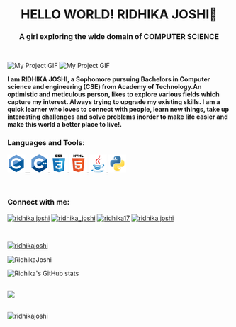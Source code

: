 <h1 align="center">HELLO WORLD! RIDHIKA JOSHI👋</h1>
<h3 align="center">A girl exploring the wide domain of COMPUTER SCIENCE</h3>

<br>
<p><img src="https://media.giphy.com/media/L1R1tvI9svkIWwpVYr/giphy.gif" alt="My Project GIF" width="600" height="400">
<img src="https://media.giphy.com/media/VTtANKl0beDFQRLDTh/giphy.gif" alt="My Project GIF" width="400" height="400"></p>


<p><b>I am RIDHIKA JOSHI, a Sophomore pursuing Bachelors in Computer science and engineering (CSE) from Academy of Technology.An optimistic and meticulous person, likes to explore various fields which capture my interest. Always trying to upgrade my existing skills. I am a quick learner who loves to connect with people, learn new things, take up interesting challenges and solve problems inorder to make life easier and make this world a better place to live!. </p>
</b>


<h3 align="left">Languages and Tools:</h3>
<p align="left">  <a href="https://www.cprogramming.com/" target= "_blank"> <img src="https://raw.githubusercontent.com/devicons/devicon/master/icons/c/c-original.svg" alt="c" width="40" height="40"/> &nbsp </a>  <a href="https://www.w3schools.com/cpp/" target="_blank"> <img src="https://raw.githubusercontent.com/devicons/devicon/master/icons/cplusplus/cplusplus-original.svg" alt="cplusplus" width="40" height="40"/> </a> <a href="https://www.w3schools.com/css/" target="_blank"> <img src="https://raw.githubusercontent.com/devicons/devicon/master/icons/css3/css3-original-wordmark.svg" alt="css3" width="40" height="40"/>  </a>  </a> <a href="https://www.w3.org/html/" target="_blank"> <img src="https://raw.githubusercontent.com/devicons/devicon/master/icons/html5/html5-original-wordmark.svg" alt="html5" width="40" height="40"/> </a> <a href="https://www.java.com" target="_blank"> <img src="https://raw.githubusercontent.com/devicons/devicon/master/icons/java/java-original.svg" alt="java" width="40" height="40"/> </a><a href="https://www.python.org" target="_blank"> <img src="https://raw.githubusercontent.com/devicons/devicon/master/icons/python/python-original.svg" alt="python" width="40" height="40"/> </a> </p>
<br>

<h3 align="left">Connect with me:</h3>
<p align="left">
<a href="https://www.linkedin.com/in/ridhika-joshi-069164221/" target="blank"><img align="center" src="https://raw.githubusercontent.com/rahuldkjain/github-profile-readme-generator/master/src/images/icons/Social/linked-in-alt.svg" alt="ridhika joshi" height="30" width="40" /></a>
<a href="https://leetcode.com/RIDHIKA_JOSHI/" target="blank"><img align="center" src="https://raw.githubusercontent.com/rahuldkjain/github-profile-readme-generator/master/src/images/icons/Social/leet-code.svg" alt="ridhika_joshi" height="30" width="40" /></a>
<a href="https://codeforces.com/profile/ridhika17" target="blank"><img align="center" src="https://raw.githubusercontent.com/rahuldkjain/github-profile-readme-generator/master/src/images/icons/Social/codeforces.svg" alt="ridhika17" height="30" width="40" /></a>
<a href="https://twitter.com/ridhika_joshi" target="blank"><img align="center" src="https://raw.githubusercontent.com/rahuldkjain/github-profile-readme-generator/master/src/images/icons/Social/twitter.svg" alt="ridhika joshi" height="30" width="40" /></a>
</p>

<br>

<p align="left"> <a href="https://github.com/ryo-ma/github-profile-trophy"><img src="https://github-profile-trophy.vercel.app/?username=ridhikajoshi" alt="ridhikajoshi" /></a> </p>


<p><img align="center" src="https://github-readme-stats.vercel.app/api/top-langs?username=RidhikaJoshi&show_icons=true&locale=en&layout=compact" alt="RidhikaJoshi" /></p>



![Ridhika's GitHub stats](https://github-readme-streak-stats.herokuapp.com/?user=RidhikaJoshi&theme=tokyonight)
<br><br>
<p><img align="left" src="https://github-readme-stats.vercel.app/api?username=RidhikaJoshi&count_private=true&show_icons=true&theme=tokyonight"></p>

<br>
<br>
<p align="left"> <img src="https://komarev.com/ghpvc/?username=ridhikajoshi&label=Profile%20views&color=0e75b6&style=flat" alt="ridhikajoshi" /> </p>




